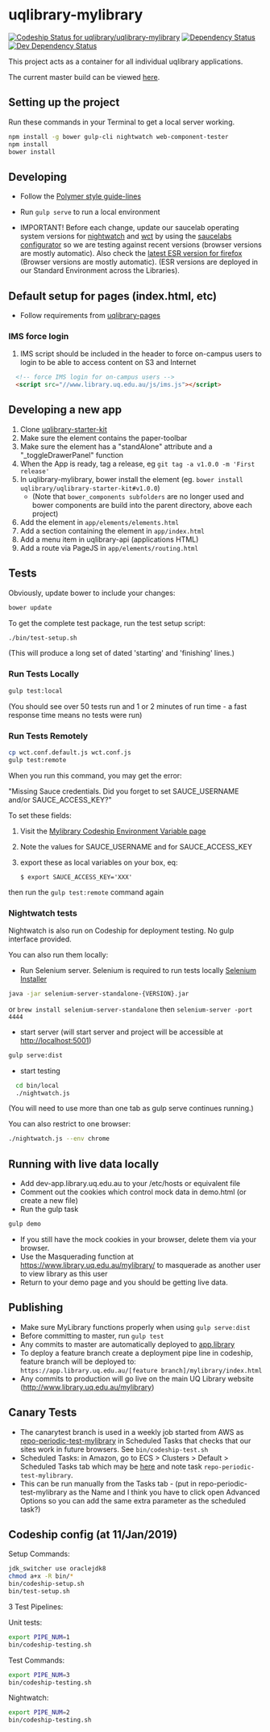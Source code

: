 # uqlibrary-mylibrary

[![Codeship Status for uqlibrary/uqlibrary-mylibrary](https://codeship.com/projects/7accd470-cee9-0133-67f3-5ed74b30bb55/status?branch=master)](https://codeship.com/projects/141087)
[![Dependency Status](https://david-dm.org/uqlibrary/uqlibrary-mylibrary.svg)](https://david-dm.org/uqlibrary/uqlibrary-mylibrary)
[![Dev Dependency Status](https://david-dm.org/uqlibrary/uqlibrary-mylibrary/dev-status.svg)](https://david-dm.org/uqlibrary/uqlibrary-mylibrary?type=dev)

This project acts as a container for all individual uqlibrary applications.

The current master build can be viewed [here](https://app.library.uq.edu.au/master/mylibrary/).

## Setting up the project

Run these commands in your Terminal to get a local server working.

```bash
npm install -g bower gulp-cli nightwatch web-component-tester
npm install
bower install
```

## Developing

* Follow the [Polymer style guide-lines](http://polymerelements.github.io/style-guide/)
* Run `gulp serve` to run a local environment

* IMPORTANT! Before each change, update our saucelab operating system versions for [nightwatch](https://github.com/uqlibrary/uqlibrary-mylibrary/blob/master/bin/saucelabs/nightwatch.json) and [wct](https://github.com/uqlibrary/uqlibrary-mylibrary/blob/master/wct.conf.js.*) by using the [saucelabs configurator](https://wiki.saucelabs.com/display/DOCS/Platform+Configurator#/) so we are testing against recent versions (browser versions are mostly automatic). Also check the [latest ESR version for firefox](https://www.mozilla.org/en-US/firefox/organizations/) (Browser versions are mostly automatic). (ESR versions are deployed in our Standard Environment across the Libraries).

## Default setup for pages (index.html, etc)

* Follow requirements from [uqlibrary-pages](https://github.com/uqlibrary/uqlibrary-pages/blob/master/README.md#default-setup-for-pages-indexhtml-etc)

### IMS force login

1. IMS script should be included in the header to force on-campus users to login to be able to access content on S3 and Internet

```html
  <!-- force IMS login for on-campus users -->
  <script src="//www.library.uq.edu.au/js/ims.js"></script>
```

## Developing a new app

1. Clone [uqlibrary-starter-kit](https://github.com/uqlibrary/uqlibrary-starter-kit)
1. Make sure the element contains the paper-toolbar
1. Make sure the element has a "standAlone" attribute and a "_toggleDrawerPanel" function
1. When the App is ready, tag a release, eg `git tag -a v1.0.0 -m 'First release'`
1. In uqlibrary-mylibrary, bower install the element (eg. `bower install uqlibrary/uqlibrary-starter-kit#v1.0.0`) 
    * (Note that `bower_components subfolders` are no longer used and bower components are build into the parent directory, above each project)
1. Add the element in `app/elements/elements.html`
1. Add a section containing the element in `app/index.html`
1. Add a menu item in uqlibrary-api (applications HTML)
1. Add a route via PageJS in `app/elements/routing.html`

## Tests

Obviously, update bower to include your changes:

```bash
bower update
```

To get the complete test package, run the test setup script:

```bash
./bin/test-setup.sh
```

(This will produce a long set of dated 'starting' and 'finishing'
 lines.)

### Run Tests Locally

```bash
gulp test:local
```

(You should see over 50 tests run and 1 or 2 minutes of run time - a fast response time means no tests were run)

### Run Tests Remotely

```bash
cp wct.conf.default.js wct.conf.js
gulp test:remote
```

When you run this command, you may get the error:

"Missing Sauce credentials. Did you forget to set SAUCE_USERNAME and/or SAUCE_ACCESS_KEY?"

To set these fields:

1. Visit the [Mylibrary Codeship Environment Variable page](https://codeship.com/projects/141087/configure_environment)
2. Note the values for SAUCE_USERNAME and for SAUCE_ACCESS_KEY
3. export these as local variables on your box, eq:

    `$ export SAUCE_ACCESS_KEY='XXX'`

then run the `gulp test:remote` command again

### Nightwatch tests

Nightwatch is also run on Codeship for deployment testing. No gulp interface provided.

You can also run them locally:

* Run Selenium server. Selenium is required to run tests locally [Selenium Installer](http://selenium-release.storage.googleapis.com/index.html)

```sh
java -jar selenium-server-standalone-{VERSION}.jar
```

or `brew install selenium-server-standalone` then `selenium-server -port 4444`

* start server (will start server and project will be accessible at <http://localhost:5001>)

```sh
gulp serve:dist
```

* start testing

```sh
  cd bin/local
  ./nightwatch.js
```  

(You will need to use more than one tab as gulp serve continues running.)

You can also restrict to one browser:

```bash
./nightwatch.js --env chrome
```

## Running with live data locally

* Add dev-app.library.uq.edu.au to your /etc/hosts or equivalent file
* Comment out the cookies which control mock data in demo.html (or create a new file)
* Run the gulp task

```bash
gulp demo
```

* If you still have the mock cookies in your browser, delete them via your browser.
* Use the Masquerading function at <https://www.library.uq.edu.au/mylibrary/> to masquerade as another user to view library as this user
* Return to your demo page and you should be getting live data.

## Publishing

* Make sure MyLibrary functions properly when using `gulp serve:dist`
* Before committing to master, run `gulp test`
* Any commits to master are automatically deployed to [app.library](https://app.library.uq.edu.au/master/mylibrary/index.html)
* To deploy a feature branch create a deployment pipe line in codeship, feature branch will be deployed to: `https://app.library.uq.edu.au/[feature branch]/mylibrary/index.html`
* Any commits to production will go live on the main UQ Library website (<http://www.library.uq.edu.au/mylibrary>)

## Canary Tests

* The canarytest branch is used in a weekly job started from AWS as [repo-periodic-test-mylibrary](https://ap-southeast-2.console.aws.amazon.com/ecs/home?region=ap-southeast-2#/clusters/default/scheduledTasks) in Scheduled Tasks that checks that our sites work in future browsers. See `bin/codeship-test.sh`
* Scheduled Tasks: in Amazon, go to ECS > Clusters > Default > Scheduled Tasks tab which may be [here](https://ap-southeast-2.console.aws.amazon.com/ecs/home?region=ap-southeast-2#/clusters/default/scheduledTasks) and note task `repo-periodic-test-mylibrary`.
* This can be run manually from the Tasks tab - (put in repo-periodic-test-mylibrary as the Name and I think you have to click open Advanced Options so you can add the same extra parameter as the scheduled task?)

## Codeship config (at 11/Jan/2019)

Setup Commands:

```bash
jdk_switcher use oraclejdk8
chmod a+x -R bin/*
bin/codeship-setup.sh
bin/test-setup.sh
```

3 Test Pipelines:
  
Unit tests:

```bash
export PIPE_NUM=1
bin/codeship-testing.sh
```

Test Commands:

```bash
export PIPE_NUM=3
bin/codeship-testing.sh
```

Nightwatch:

```bash
export PIPE_NUM=2
bin/codeship-testing.sh
```

